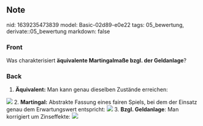 ## Note
nid: 1639235473839
model: Basic-02d89-e0e22
tags: 05_bewertung, derivate::05_bewertung
markdown: false

### Front
Was charakterisiert <b>äquivalente Martingalmaße bzgl. der Geldanlage</b>?

### Back
1. <b>Äquivalent:</b> Man kann genau dieselben Zustände erreichen:
<img src="26595789.png">
2. <b>Martingal:</b> Abstrakte Fassung eines fairen Spiels, bei dem der Einsatz genau dem Erwartungswert entspricht:
<img src="65042445.png">
3. <b>Bzgl. Geldanlage</b>: Man korrigiert um Zinseffekte: 
<img src="88880673.png">
